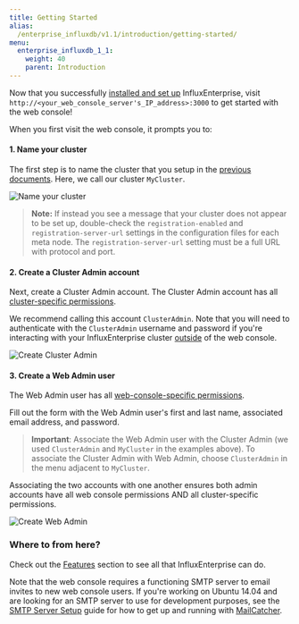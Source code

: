 ```yaml
---
title: Getting Started
alias:
  /enterprise_influxdb/v1.1/introduction/getting-started/
menu:
  enterprise_influxdb_1_1:
    weight: 40
    parent: Introduction
---
```


Now that you successfully [installed and set up](/enterprise_influxdb/v1.1/introduction/meta_node_installation/) InfluxEnterprise, visit
`http://<your_web_console_server's_IP_address>:3000` to get started with the
web console!

When you first visit the web console, it prompts you to:

#### 1. Name your cluster

The first step is to name the cluster that you setup in the
[previous documents](/enterprise_influxdb/v1.1/introduction/meta_node_installation/).
Here, we call our cluster `MyCluster`.

![Name your cluster](/img/enterprise/name_cluster_1.png)

> **Note:** If instead you see a message that your cluster does not appear to be set up,
double-check the `registration-enabled` and `registration-server-url` settings in the
configuration files for each meta node.
The `registration-server-url` setting must be a full URL with protocol and port.

#### 2. Create a Cluster Admin account

Next, create a Cluster Admin account.
The Cluster Admin account has all [cluster-specific permissions](/enterprise_influxdb/v1.1/features/users/#permissions).

We recommend calling this account `ClusterAdmin`.
Note that you will need to authenticate with the `ClusterAdmin` username and
password if you're interacting with your InfluxEnterprise cluster [outside](https://docs.influxdata.com/influxdb/v1.1/tools/) of the
web console.

![Create Cluster Admin](/img/enterprise/create_cluster_admin_1.png)

#### 3. Create a Web Admin user

The Web Admin user has all [web-console-specific permissions](/enterprise_influxdb/v1.1/features/users/#admin-users).

Fill out the form with the Web Admin user's first and last name, associated email address, and password.

> **Important**:  Associate the Web Admin user with the Cluster Admin (we used `ClusterAdmin` and `MyCluster` in the examples above).
To associate the Cluster Admin with Web Admin, choose `ClusterAdmin` in the menu adjacent to `MyCluster`.
>
Associating the two accounts with one another ensures both admin accounts have all web console permissions AND all cluster-specific
permissions.

![Create Web Admin](/img/enterprise/create_web_admin_1.png)

### Where to from here?

Check out the [Features](/enterprise_influxdb/v1.1/features/) section to see all that
InfluxEnterprise can do.

Note that the web console requires a functioning SMTP server to email invites
to new web console users.
If you're working on Ubuntu 14.04 and are looking for an SMTP server to use for
development purposes, see the
[SMTP Server Setup](/enterprise_influxdb/v1.1/guides/smtp-server/) guide for how to get up
and running with [MailCatcher](https://mailcatcher.me/).

